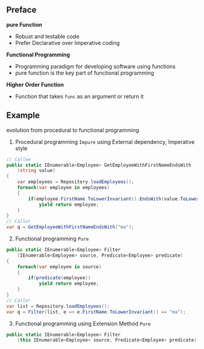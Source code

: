 ## Preface

**pure Function**
- Robust and testable code
- Prefer Declarative over Imperative coding

**Functional Programming**
- Programming paradigm for developing software using functions
- pure function is the key part of functional programming

**Higher Order Function**
- Function that takes `func` as an argument or return it

## Example
evolution from procedural to functional programming
1. Procedural programming `Impure`
using External dependency, Imperative style
```csharp
// Callee
public static IEnumerable<Employee> GetEmployeeWithFirstNameEndsWith
	(string value)
{
	var employees = Repository.loadEmployees();
	foreach(var employee in employees)
	{
		if(employee.FirstName.ToLowerInvariant().EndsWith(value.ToLowerInvariant))
			yield return employee;
	}
}
// Caller
var q = GetEmployeeWithFirstNameEndsWith("ma");
```
2. Functional programming `Pure`
```csharp
public static IEnumerable<Employee> Filter
	(IEnumerable<Employee> source, Predicate<Employee> predicate)
{
	foreach(var employee in source)
	{
		if(predicate(employee))
			yield return employee;
	}
}
// Caller
var list = Repository.loadEmployees();
var q = Filter(list, e => e.FirstName.ToLowerInvariant() == "ma");
```
3. Functional programming using Extension Method `Pure`
```csharp
public static IEnumerable<Employee> Filter
	(this IEnumerable<Employee> source, Predicate<Employee> predicate) {..}
```